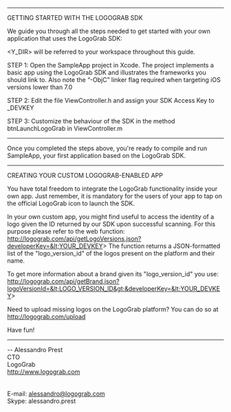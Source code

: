 
----------------------------------------------------------

GETTING STARTED WITH THE LOGOGRAB SDK

We guide you through all the steps needed to get started with your own application that uses the LogoGrab SDK:

&lt;Y_DIR&gt; will be referred to your workspace throughout this guide.

STEP 1: 
Open the SampleApp project in Xcode. The project implements a basic app using the LogoGrab SDK and illustrates the frameworks you should link to. Also note the “-ObjC” linker flag required when targeting iOS versions lower than 7.0

STEP 2:
Edit the file ViewController.h and assign your SDK Access Key to _DEVKEY

STEP 3:
Customize the behaviour of the SDK in the method btnLaunchLogoGrab in ViewController.m

----------------------------------------------------------

Once you completed the steps above, you're ready to compile and run SampleApp, your first application based on the LogoGrab SDK.

----------------------------------------------------------

CREATING YOUR CUSTOM LOGOGRAB-ENABLED APP

You have total freedom to integrate the LogoGrab functionality inside your own app. Just remember, it is mandatory for the users of your app to tap on the official LogoGrab icon to launch the SDK.

In your own custom app, you might find useful to access the identity of a logo given the ID returned by our SDK upon successful scanning.
For this purpose please refer to the web function: http://logograb.com/api/getLogoVersions.json?developerKey=&lt;YOUR_DEVKEY&gt;
The function returns a JSON-formatted list of the "logo_version_id" of the logos present on the platform and their name.

To get more information about a brand given its "logo_version_id" you use:
http://logograb.com/api/getBrand.json?logoVersionId=&lt;LOGO_VERSION_ID&gt;&developerKey=&lt;YOUR_DEVKEY&gt;

Need to upload missing logos on the LogoGrab platform? You can do so at http://logograb.com/upload

Have fun!

----------------------------------------------------------

-- 
Alessandro Prest<br>
CTO<br>
LogoGrab<br>
http://www.logograb.com<br>
<br>
<br>
E-mail: alessandro@logograb.com<br>
Skype:	alessandro.prest<br>

